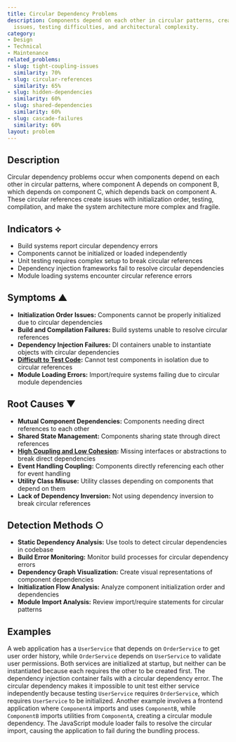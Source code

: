 ```yaml
---
title: Circular Dependency Problems
description: Components depend on each other in circular patterns, creating initialization
  issues, testing difficulties, and architectural complexity.
category:
- Design
- Technical
- Maintenance
related_problems:
- slug: tight-coupling-issues
  similarity: 70%
- slug: circular-references
  similarity: 65%
- slug: hidden-dependencies
  similarity: 60%
- slug: shared-dependencies
  similarity: 60%
- slug: cascade-failures
  similarity: 60%
layout: problem
---
```


## Description

Circular dependency problems occur when components depend on each other in circular patterns, where component A depends on component B, which depends on component C, which depends back on component A. These circular references create issues with initialization order, testing, compilation, and make the system architecture more complex and fragile.

## Indicators ⟡

- Build systems report circular dependency errors
- Components cannot be initialized or loaded independently
- Unit testing requires complex setup to break circular references
- Dependency injection frameworks fail to resolve circular dependencies
- Module loading systems encounter circular reference errors

## Symptoms ▲

- **Initialization Order Issues:** Components cannot be properly initialized due to circular dependencies
- **Build and Compilation Failures:** Build systems unable to resolve circular references
- **Dependency Injection Failures:** DI containers unable to instantiate objects with circular dependencies
- **[Difficult to Test Code](difficult-to-test-code.md):** Cannot test components in isolation due to circular references
- **Module Loading Errors:** Import/require systems failing due to circular module dependencies

## Root Causes ▼

- **Mutual Component Dependencies:** Components needing direct references to each other
- **Shared State Management:** Components sharing state through direct references
- **[High Coupling and Low Cohesion](high-coupling-low-cohesion.md):** Missing interfaces or abstractions to break direct dependencies
- **Event Handling Coupling:** Components directly referencing each other for event handling
- **Utility Class Misuse:** Utility classes depending on components that depend on them
- **Lack of Dependency Inversion:** Not using dependency inversion to break circular references

## Detection Methods ○

- **Static Dependency Analysis:** Use tools to detect circular dependencies in codebase
- **Build Error Monitoring:** Monitor build processes for circular dependency errors
- **Dependency Graph Visualization:** Create visual representations of component dependencies
- **Initialization Flow Analysis:** Analyze component initialization order and dependencies
- **Module Import Analysis:** Review import/require statements for circular patterns

## Examples

A web application has a `UserService` that depends on `OrderService` to get user order history, while `OrderService` depends on `UserService` to validate user permissions. Both services are initialized at startup, but neither can be instantiated because each requires the other to be created first. The dependency injection container fails with a circular dependency error. The circular dependency makes it impossible to unit test either service independently because testing `UserService` requires `OrderService`, which requires `UserService` to be initialized. Another example involves a frontend application where `ComponentA` imports and uses `ComponentB`, while `ComponentB` imports utilities from `ComponentA`, creating a circular module dependency. The JavaScript module loader fails to resolve the circular import, causing the application to fail during the bundling process.